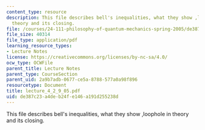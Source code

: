 ```yaml
---
content_type: resource
description: This file describes bell's inequalities, what they show ,loophole in
  theory and its closing.
file: /courses/24-111-philosophy-of-quantum-mechanics-spring-2005/de387c23a4deb24fe146a191d255238d_lecture_4_2_9_05.pdf
file_size: 40314
file_type: application/pdf
learning_resource_types:
- Lecture Notes
license: https://creativecommons.org/licenses/by-nc-sa/4.0/
ocw_type: OCWFile
parent_title: Lecture Notes
parent_type: CourseSection
parent_uid: 2a9b7adb-0677-ce5a-8788-577a0a98f896
resourcetype: Document
title: lecture_4_2_9_05.pdf
uid: de387c23-a4de-b24f-e146-a191d255238d
---
```

This file describes bell's inequalities, what they show ,loophole in theory and its closing.